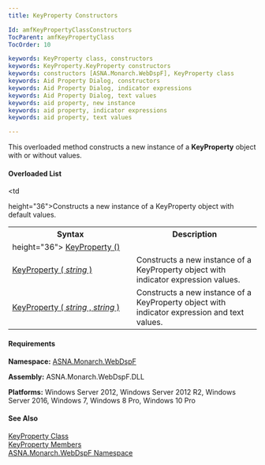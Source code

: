```yaml
---
title: KeyProperty Constructors

Id: amfKeyPropertyClassConstructors
TocParent: amfKeyPropertyClass
TocOrder: 10

keywords: KeyProperty class, constructors
keywords: KeyProperty.KeyProperty constructors
keywords: constructors [ASNA.Monarch.WebDspF], KeyProperty class
keywords: Aid Property Dialog, constructors
keywords: Aid Property Dialog, indicator expressions
keywords: Aid Property Dialog, text values
keywords: aid property, new instance
keywords: aid property, indicator expressions
keywords: aid property, text values

---
```


This overloaded method constructs a new instance of a **KeyProperty** object with or without values.

#### Overloaded List
<table class="mytable" cellspacing="0" cellpadding="4" width="90%">
          <colgroup><col width="50%" /><col width="50%" />
          </colgroup>
          <tr><th>Syntax</th>
          <th>Description</th>
          </tr>
            <tr>
              <td

 height="36">
                [
              KeyProperty ()](amfKeyPropertyClassKeyPropertyConstructor1.html)
              </td>
              <td

 height="36">Constructs a
            new instance of a KeyProperty object with default
            values.</td>
            </tr>
            <tr>
              <td>[
              KeyProperty (
 *string* )](amfKeyPropertyClassKeyPropertyConstructor2.html)
              </td>
              <td>Constructs a new instance
            of a KeyProperty object with indicator expression
            values.</td>
            </tr>
            <tr>
              <td>[
              KeyProperty (
 *string* , 
 *string* )](amfKeyPropertyClassKeyPropertyConstructor3.html)
              </td>
              <td>Constructs a new instance
            of a KeyProperty object with indicator expression and
            text values.</td>
            </tr>
</table>

#### Requirements
**Namespace:** [ASNA.Monarch.WebDspF](amfWebDspFNamespace.html)

**Assembly:** ASNA.Monarch.WebDspF.DLL

**Platforms:** Windows Server 2012, Windows Server 2012 R2, Windows Server 2016, Windows 7, Windows 8 Pro, Windows 10 Pro

#### See Also
[KeyProperty Class](amfKeyPropertyClass.html)<br />[ KeyProperty Members](amfKeyPropertyClassMembers.html)<br />[ ASNA.Monarch.WebDspF Namespace](amfWebDspFNamespace.html)
